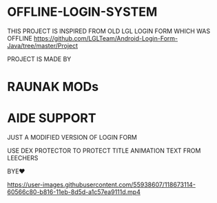 # OFFLINE-LOGIN-SYSTEM

THIS PROJECT IS INSPIRED FROM OLD LGL LOGIN FORM WHICH WAS OFFLINE 
https://github.com/LGLTeam/Android-Login-Form-Java/tree/master/Project

PROJECT IS MADE BY
# RAUNAK MODs
# AIDE SUPPORT
JUST A MODIFIED VERSION OF LOGIN FORM 

USE DEX PROTECTOR TO PROTECT TITLE ANIMATION TEXT FROM LEECHERS

BYE❤️


https://user-images.githubusercontent.com/55938607/118673114-60566c80-b816-11eb-8d5d-a1c57ea9111d.mp4
